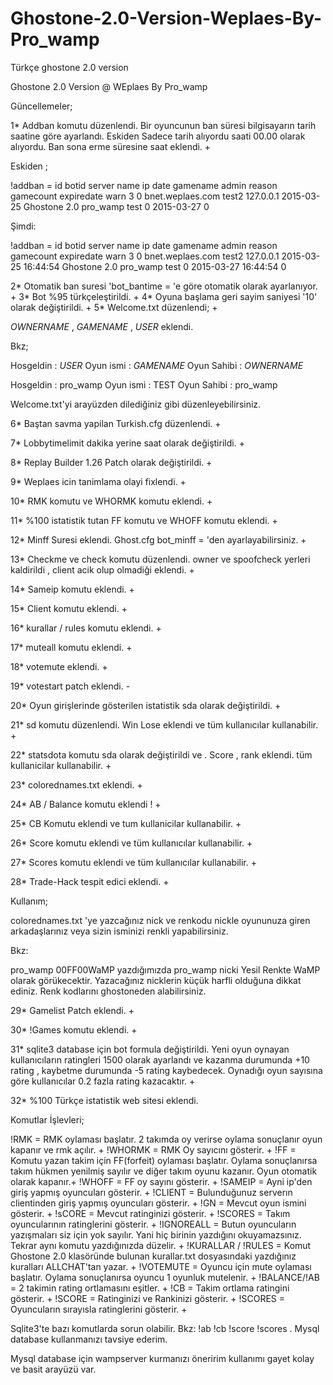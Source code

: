 # Ghostone-2.0-Version-Weplaes-By-Pro_wamp
Türkçe ghostone 2.0 version

Ghostone 2.0 Version @ WEplaes By Pro_wamp

Güncellemeler;

1* Addban komutu düzenlendi. Bir oyuncunun ban süresi bilgisayarın tarih saatine göre ayarlandı. Eskiden Sadece tarih alıyordu saati 00.00 olarak alıyordu. Ban sona erme süresine saat eklendi. +

Eskiden ;

!addban <nick>     = 
id	botid	     server             name	   ip	               date	       gamename	         admin	   reason	gamecount	expiredate	   warn
3	0	bnet.weplaes.com	test2	127.0.0.1	2015-03-25   	      Ghostone 2.0	pro_wamp    test	    0	    2015-03-27 	    	    0 

Şimdi:

!addban <nick>     = 
id	botid	     server             name	   ip	               date	       gamename	         admin	   reason	gamecount	expiredate	   warn
3	0	bnet.weplaes.com	test2	127.0.0.1	2015-03-25 16:44:54   Ghostone 2.0	pro_wamp    test	    0	    2015-03-27 16:44:54	    0 


2* Otomatik ban suresi 'bot_bantime = 'e göre otomatik olarak ayarlanıyor. +
3* Bot %95 türkçeleştirildi. +
4* Oyuna başlama geri sayim saniyesi '10' olarak değiştirildi. +
5* Welcome.txt düzenlendi; +

$OWNERNAME$ , $GAMENAME$ , $USER$ eklendi.

Bkz;

Hosgeldin : $USER$
Oyun ismi : $GAMENAME$ Oyun Sahibi : $OWNERNAME$

Hosgeldin : pro_wamp
Oyun ismi : TEST       Oyun Sahibi : pro_wamp 

Welcome.txt'yi arayüzden dilediğiniz gibi düzenleyebilirsiniz.

6* Baştan savma yapilan Turkish.cfg düzenlendi. +

7* Lobbytimelimit dakika yerine saat olarak değiştirildi. +

8* Replay Builder 1.26 Patch olarak değiştirildi. +

9* Weplaes icin tanimlama olayi fixlendi. +

10* RMK komutu ve WHORMK komutu eklendi.  +

11* %100 istatistik tutan FF komutu ve WHOFF komutu eklendi. +

12* Minff Suresi eklendi. Ghost.cfg bot_minff = 'den ayarlayabilirsiniz. +

13* Checkme ve check komutu düzenlendi. owner ve spoofcheck yerleri kaldirildi , client acik olup olmadiği eklendi. +

14* Sameip komutu eklendi. +

15* Client komutu eklendi. +

16* kurallar / rules komutu eklendi. +

17* muteall <nick> komutu eklendi. +

18* votemute eklendi. +

19* votestart patch eklendi. -

20* Oyun girişlerinde gösterilen istatistik sda olarak değiştirildi. +

21* sd komutu düzenlendi. Win Lose eklendi ve tüm kullanıcılar kullanabilir. +

22* statsdota komutu sda olarak değiştirildi ve . Score , rank eklendi. tüm kullanicilar kullanabilir. +

23* colorednames.txt eklendi. +

24* AB / Balance komutu eklendi ! +

25* CB Komutu eklendi ve tum kullanicilar kullanabilir. +

26* Score komutu eklendi ve tüm kullanıcılar kullanabilir. +

27* Scores komutu eklendi ve tüm kullanıcılar kullanabilir. +

28* Trade-Hack tespit edici eklendi. +


Kullanım;

colorednames.txt 'ye yazcağınız nick ve renkodu nickle oyununuza giren arkadaşlarınız veya sizin isminizi renkli yapabilirsiniz.

Bkz:

pro_wamp 00FF00WaMP yazdığımızda pro_wamp nicki Yesil Renkte WaMP olarak görükecektir. Yazacağınız nicklerin küçük harfli olduğuna dikkat ediniz. Renk kodlarını ghostoneden alabilirsiniz.

29* Gamelist Patch eklendi. +

30* !Games komutu eklendi. +

31* sqlite3 database için bot formula değiştirildi. Yeni oyun oynayan kullanıcıların ratingleri 1500 olarak ayarlandı ve kazanma durumunda +10 rating , kaybetme durumunda -5 rating kaybedecek. Oynadığı oyun
sayısına göre kullanıcılar 0.2 fazla rating kazacaktır. +

32* %100 Türkçe istatistik web sitesi eklendi.




Komutlar İşlevleri;

!RMK = RMK oylaması başlatır. 2 takımda oy verirse oylama sonuçlanır oyun kapanır ve rmk açılır. +
!WHORMK = RMK Oy sayıcını gösterir. +
!FF = Komutu yazan takim için FF(forfeit) oylaması başlatır. Oylama sonuçlanırsa takım hükmen yenilmiş sayılır ve diğer takım oyunu kazanır. Oyun otomatik olarak kapanır.+
!WHOFF = FF oy sayını gösterir. +
!SAMEIP = Ayni ip'den giriş yapmış oyuncuları gösterir. +
!CLIENT = Bulunduğunuz serverın clientinden giriş yapmış oyuncuları gösterir. +
!GN = Mevcut oyun ismini gösterir. +
!sCORE = Mevcut ratinginizi gösterir. +
!SCORES = Takım oyuncularının ratinglerini gösterir. +
!IGNOREALL = Butun oyuncuların yazışmaları siz için yok sayılır. Yani hiç birinin yazdığını okuyamazsınız. Tekrar aynı komutu yazdığınızda düzelir. +
!KURALLAR / !RULES = Komut Ghostone 2.0 klasöründe bulunan kurallar.txt dosyasındaki yazdığınız kuralları ALLCHAT'tan yazar. +
!VOTEMUTE <nick> = Oyuncu için mute oylaması başlatır. Oylama sonuçlanırsa oyuncu 1 oyunluk mutelenir. +
!BALANCE/!AB = 2 takimin rating ortlamasını eşitler. +
!CB = Takim ortlama ratingini gösterir. +
!SCORE = Ratinginizi ve Rankinizi gösterir. +
!SCORES = Oyuncuların sırayısla ratinglerini gösterir. +

 Sqlite3'te bazı komutlarda sorun olabilir. Bkz: !ab !cb !score !scores . Mysql database kullanmanızı tavsiye ederim. 

 Mysql database için wampserver kurmanızı öneririm kullanımı gayet kolay ve basit arayüzü var.

